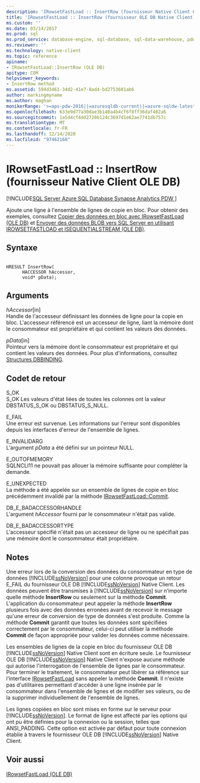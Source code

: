 ```yaml
---
description: 'IRowsetFastLoad :: InsertRow (fournisseur Native Client OLE DB)'
title: 'IRowsetFastLoad :: InsertRow (fournisseur OLE DB Native Client) | Microsoft Docs'
ms.custom: ''
ms.date: 03/14/2017
ms.prod: sql
ms.prod_service: database-engine, sql-database, sql-data-warehouse, pdw
ms.reviewer: ''
ms.technology: native-client
ms.topic: reference
apiname:
- IRowsetFastLoad::InsertRow (OLE DB)
apitype: COM
helpviewer_keywords:
- InsertRow method
ms.assetid: 594d3461-34d2-41e7-8ad4-bd2753601ab6
author: markingmyname
ms.author: maghan
monikerRange: '>=aps-pdw-2016||=azuresqldb-current||=azure-sqldw-latest||>=sql-server-2016||>=sql-server-linux-2017||=azuresqldb-mi-current'
ms.openlocfilehash: 633e9d77a30dae3b140a4b4cf6f8ff36daf402a6
ms.sourcegitcommit: 1a544cf4dd2720b124c3697d1e62ae7741db757c
ms.translationtype: MT
ms.contentlocale: fr-FR
ms.lasthandoff: 12/14/2020
ms.locfileid: "97462160"
---
```

# <a name="irowsetfastloadinsertrow-native-client-ole-db-provider"></a>IRowsetFastLoad :: InsertRow (fournisseur Native Client OLE DB)
[!INCLUDE[SQL Server Azure SQL Database Synapse Analytics PDW ](../../includes/applies-to-version/sql-asdb-asdbmi-asa-pdw.md)]

  Ajoute une ligne à l'ensemble de lignes de copie en bloc. Pour obtenir des exemples, consultez [Copier des données en bloc avec IRowsetFastLoad &#40;OLE DB&#41;](../../relational-databases/native-client-ole-db-how-to/bulk-copy-data-using-irowsetfastload-ole-db.md) et [Envoyer des données BLOB vers SQL Server en utilisant IROWSETFASTLOAD et ISEQUENTIALSTREAM &#40;OLE DB&#41;](../../relational-databases/native-client-ole-db-how-to/send-blob-data-to-sql-server-using-irowsetfastload-and-isequentialstream-ole-db.md).  
  
## <a name="syntax"></a>Syntaxe  
  
```  
  
HRESULT InsertRow(  
      HACCESSOR hAccessor,  
      void* pData);  
```  
  
## <a name="arguments"></a>Arguments  
 *hAccessor*[in]  
 Handle de l'accesseur définissant les données de ligne pour la copie en bloc. L'accesseur référencé est un accesseur de ligne, liant la mémoire dont le consommateur est propriétaire et qui contient les valeurs des données.  
  
 *pData*[in]  
 Pointeur vers la mémoire dont le consommateur est propriétaire et qui contient les valeurs des données. Pour plus d'informations, consultez [Structures DBBINDING](/previous-versions/windows/desktop/ms716845(v=vs.85)).  
  
## <a name="return-code-values"></a>Codet de retour  
 S_OK  
 S_OK Les valeurs d'état liées de toutes les colonnes ont la valeur DBSTATUS_S_OK ou DBSTATUS_S_NULL.  
  
 E_FAIL  
 Une erreur est survenue. Les informations sur l'erreur sont disponibles depuis les interfaces d'erreur de l'ensemble de lignes.  
  
 E_INVALIDARG  
 L'argument *pData* a été défini sur un pointeur NULL.  
  
 E_OUTOFMEMORY  
 SQLNCLI11 ne pouvait pas allouer la mémoire suffisante pour compléter la demande.  
  
 E_UNEXPECTED  
 La méthode a été appelée sur un ensemble de lignes de copie en bloc précédemment invalidé par la méthode [IRowsetFastLoad::Commit](../../relational-databases/native-client-ole-db-interfaces/irowsetfastload-commit-ole-db.md).  
  
 DB_E_BADACCESSORHANDLE  
 L'argument *hAccessor* fourni par le consommateur n'était pas valide.  
  
 DB_E_BADACCESSORTYPE  
 L'accesseur spécifié n'était pas un accesseur de ligne ou ne spécifiait pas une mémoire dont le consommateur était propriétaire.  
  
## <a name="remarks"></a>Notes  
 Une erreur lors de la conversion des données du consommateur en type de données [!INCLUDE[ssNoVersion](../../includes/ssnoversion-md.md)] pour une colonne provoque un retour E_FAIL du fournisseur OLE DB [!INCLUDE[ssNoVersion](../../includes/ssnoversion-md.md)] Native Client. Les données peuvent être transmises à [!INCLUDE[ssNoVersion](../../includes/ssnoversion-md.md)] sur n’importe quelle méthode **InsertRow** ou seulement sur la méthode **Commit**. L'application du consommateur peut appeler la méthode **InsertRow** plusieurs fois avec des données erronées avant de recevoir le message qu'une erreur de conversion de type de données s'est produite. Comme la méthode **Commit** garantit que toutes les données sont spécifiées correctement par le consommateur, celui-ci peut utiliser la méthode **Commit** de façon appropriée pour valider les données comme nécessaire.  
  
 Les ensembles de lignes de la copie en bloc du fournisseur OLE DB [!INCLUDE[ssNoVersion](../../includes/ssnoversion-md.md)] Native Client sont en écriture seule. Le fournisseur OLE DB [!INCLUDE[ssNoVersion](../../includes/ssnoversion-md.md)] Native Client n'expose aucune méthode qui autorise l'interrogation de l'ensemble de lignes par le consommateur. Pour terminer le traitement, le consommateur peut libérer sa référence sur l’interface [IRowsetFastLoad](../../relational-databases/native-client-ole-db-interfaces/irowsetfastload-ole-db.md) sans appeler la méthode **Commit**. Il n'existe pas d'utilitaires permettant d'accéder à une ligne insérée par le consommateur dans l'ensemble de lignes et de modifier ses valeurs, ou de la supprimer individuellement de l'ensemble de lignes.  
  
 Les lignes copiées en bloc sont mises en forme sur le serveur pour [!INCLUDE[ssNoVersion](../../includes/ssnoversion-md.md)]. Le format de ligne est affecté par les options qui ont pu être définies pour la connexion ou la session, telles que ANSI_PADDING. Cette option est activée par défaut pour toute connexion établie à travers le fournisseur OLE DB [!INCLUDE[ssNoVersion](../../includes/ssnoversion-md.md)] Native Client.  
  
## <a name="see-also"></a>Voir aussi  
 [IRowsetFastLoad &#40;OLE DB&#41;](../../relational-databases/native-client-ole-db-interfaces/irowsetfastload-ole-db.md)  
  
